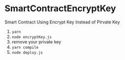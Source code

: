 # SmartContractEncryptKey

Smart Contract Using Encrypt Key Instead of Pirvate Key

1. `yarn`
2. `node encryptKey.js`
3. remove your private key
4. `yarn compile`
5. `node deploy.js`
